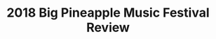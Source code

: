 ---
title: "2018 Big Pineapple Music Festival Review"
client: "Scenestr"
description: ""
source: ""
---